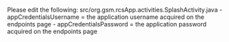 Please edit the following:
	src/org.gsm.rcsApp.activities.SplashActivity.java
		- appCredentialsUsername = the application username acquired on the endpoints page
		- appCredentialsPassword = the application password acquired on the endpoints page
